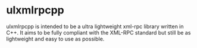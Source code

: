 ulxmlrpcpp
==========

ulxmlrpcpp is intended to be a ultra lightweight xml-rpc library written in C++. It aims to be fully compliant with the XML-RPC standard but still be as lightweight and easy to use as possible.
